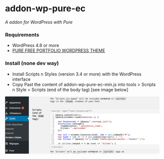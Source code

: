 # addon-wp-pure-ec
_A addon for WordPress with Pure_

### Requirements
- WordPress 4.8 or more
- [PURE FREE PORTFOLIO WORDPRESS THEME ](https://gt3themes.com/wordpress/pure-free-portfolio-wordpress-theme/)

### Install (none dev way)
- Install Scripts n Styles (version 3.4 or more) with the WordPress interface
- Copy Past the content of addon-wp-pure-ec-min.js into tools > Scripts n Style > Scripts (end of the body tag) [see image below]

![alt text](https://github.com/tsandras/addon-wp-pure-ec/blob/master/assets/tools-scriptsnstyles.png "Where put the addon")
